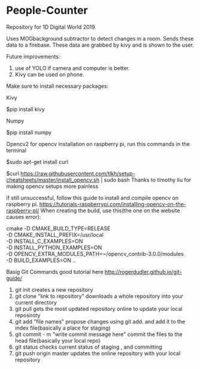 # People-Counter
Repository for 1D Digital World 2019. 

Uses MOGbackground subtractor to detect changes in a room. Sends these data to a firebase. These data are grabbed by kivy and is shown to the user.

Future improvements:
1. use of YOLO if camera and computer is better.
2. Kivy can be used on phone. 


Make sure to install necessary packages:

Kivy

$pip install kivy

Numpy

$pip install numpy

Opencv2
for opencv installation on raspberry pi, run this commands in the terminal

$sudo apt-get install curl

$curl https://raw.githubusercontent.com/tlkh/setup-cheatsheets/master/install_opencv.sh | sudo bash
Thanks to timothy liu for making opencv setups more painless

if still unsuccessful, follow this guide to install and compile opencv on raspberry pi.
https://tutorials-raspberrypi.com/installing-opencv-on-the-raspberry-pi/
When creating the build, use this(the one on the website causes error):

cmake -D CMAKE_BUILD_TYPE=RELEASE \
    -D CMAKE_INSTALL_PREFIX=/usr/local \
    -D INSTALL_C_EXAMPLES=ON \
    -D INSTALL_PYTHON_EXAMPLES=ON \
    -D OPENCV_EXTRA_MODULES_PATH=~/opencv_contrib-3.0.0/modules \
    -D BUILD_EXAMPLES=ON ..


Basig Git Commands
good tutorial here http://rogerdudler.github.io/git-guide/

1. git init
creates a new repository
2. git clone "link to repository"
downloads a whole repository into your current directory
3. git pull
gets the most updated repository online to update your local reposiroty
4. git add "file names"
propose changes using git add. and add it to the index file(basically a place for staging)
4. git commit - m "write commit message here"
commit the files to the head file(basically your local repo)
6. git status
checks current status of staging , and committing
7. git push origin master
updates the online repository with your local repository



